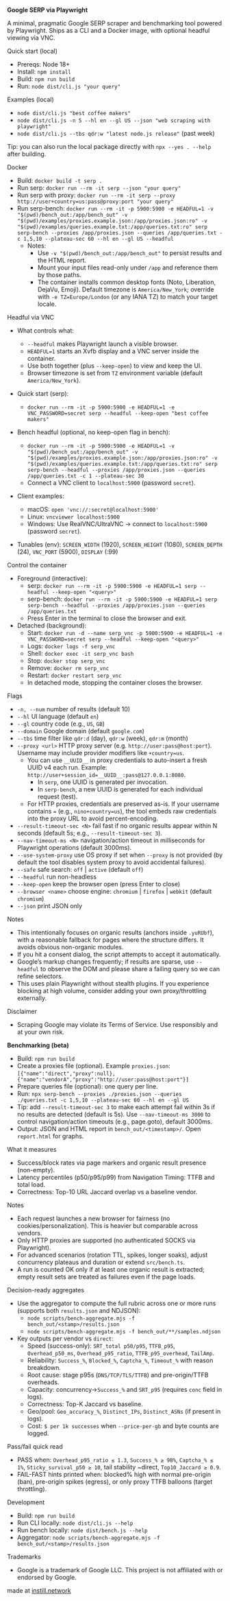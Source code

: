 **Google SERP via Playwright**

A minimal, pragmatic Google SERP scraper and benchmarking tool powered by Playwright. Ships as a CLI and a Docker image, with optional headful viewing via VNC.

Quick start (local)
- Prereqs: Node 18+
- Install: `npm install`
- Build: `npm run build`
- Run: `node dist/cli.js "your query"`

Examples (local)
- `node dist/cli.js "best coffee makers"`
- `node dist/cli.js -n 5 --hl en --gl US --json "web scraping with playwright"`
- `node dist/cli.js --tbs qdr:w "latest node.js release"` (past week)

Tip: you can also run the local package directly with `npx --yes . --help` after building.

Docker
- Build: `docker build -t serp .`
- Run serp: `docker run --rm -it serp --json "your query"`
- Run serp with proxy: `docker run --rm -it serp --proxy http://user+country=us:pass@proxy:port "your query"`
- Run serp-bench:
  `docker run --rm -it -p 5900:5900 -e HEADFUL=1 -v "$(pwd)/bench_out:/app/bench_out" -v "$(pwd)/examples/proxies.example.json:/app/proxies.json:ro" -v "$(pwd)/examples/queries.example.txt:/app/queries.txt:ro" serp serp-bench --proxies /app/proxies.json --queries /app/queries.txt -c 1,5,10 --plateau-sec 60 --hl en --gl US --headful`
  - Notes:
    - Use `-v "$(pwd)/bench_out:/app/bench_out"` to persist results and the HTML report.
    - Mount your input files read-only under `/app` and reference them by those paths.
    - The container installs common desktop fonts (Noto, Liberation, DejaVu, Emoji). Default timezone is `America/New_York`; override with `-e TZ=Europe/London` (or any IANA TZ) to match your target locale.

Headful via VNC
- What controls what:
  - `--headful` makes Playwright launch a visible browser.
  - `HEADFUL=1` starts an Xvfb display and a VNC server inside the container.
  - Use both together (plus `--keep-open`) to view and keep the UI.
  - Browser timezone is set from `TZ` environment variable (default `America/New_York`).
- Quick start (serp):
  - `docker run --rm -it -p 5900:5900 -e HEADFUL=1 -e VNC_PASSWORD=secret serp --headful --keep-open "best coffee makers"`
  
- Bench headful (optional, no keep-open flag in bench):
  - `docker run --rm -it -p 5900:5900 -e HEADFUL=1 -v "$(pwd)/bench_out:/app/bench_out" -v "$(pwd)/examples/proxies.example.json:/app/proxies.json:ro" -v "$(pwd)/examples/queries.example.txt:/app/queries.txt:ro" serp serp-bench --headful --proxies /app/proxies.json --queries /app/queries.txt -c 1 --plateau-sec 30`
  - Connect a VNC client to `localhost:5900` (password `secret`).
- Client examples:
  - macOS: `open 'vnc://:secret@localhost:5900'`
  - Linux: `vncviewer localhost:5900`
  - Windows: Use RealVNC/UltraVNC → connect to `localhost:5900` (password `secret`).
- Tunables (env): `SCREEN_WIDTH` (1920), `SCREEN_HEIGHT` (1080), `SCREEN_DEPTH` (24), `VNC_PORT` (5900), `DISPLAY` (:99)

Control the container
- Foreground (interactive):
  - serp: `docker run --rm -it -p 5900:5900 -e HEADFUL=1 serp --headful --keep-open "<query>"`
  - serp-bench: `docker run --rm -it -p 5900:5900 -e HEADFUL=1 serp serp-bench --headful --proxies /app/proxies.json --queries /app/queries.txt`
  - Press Enter in the terminal to close the browser and exit.
- Detached (background):
  - Start: `docker run -d --name serp_vnc -p 5900:5900 -e HEADFUL=1 -e VNC_PASSWORD=secret serp --headful --keep-open "<query>"`
  - Logs: `docker logs -f serp_vnc`
  - Shell: `docker exec -it serp_vnc bash`
  - Stop: `docker stop serp_vnc`
  - Remove: `docker rm serp_vnc`
  - Restart: `docker restart serp_vnc`
  - In detached mode, stopping the container closes the browser.

Flags
- `-n, --num` number of results (default 10)
- `--hl` UI language (default `en`)
- `--gl` country code (e.g., `US`, `GB`)
- `--domain` Google domain (default `google.com`)
- `--tbs` time filter like `qdr:d` (day), `qdr:w` (week), `qdr:m` (month)
- `--proxy <url>` HTTP proxy server (e.g. `http://user:pass@host:port`). Username may include provider modifiers like `+country=us`.
  - You can use `__UUID__` in proxy credentials to auto-insert a fresh UUID v4 each run. Example: `http://user+session_id=__UUID__:pass@127.0.0.1:8080`.
    - In `serp`, one UUID is generated per invocation.
    - In `serp-bench`, a new UUID is generated for each individual request (test).
  - For HTTP proxies, credentials are preserved as-is. If your username contains `=` (e.g., `nino+country=us`), the tool embeds raw credentials into the proxy URL to avoid percent-encoding.
- `--result-timeout-sec <N>` fail fast if no organic results appear within N seconds (default 5s; e.g., `--result-timeout-sec 3`).
- `--nav-timeout-ms <N>` navigation/action timeout in milliseconds for Playwright operations (default 3000ms).
- `--use-system-proxy` use OS proxy if set when `--proxy` is not provided (by default the tool disables system proxy to avoid accidental failures).
- `--safe` safe search: `off` | `active` (default `off`)
- `--headful` run non-headless
- `--keep-open` keep the browser open (press Enter to close)
- `--browser <name>` choose engine: `chromium` | `firefox` | `webkit` (default `chromium`)
- `--json` print JSON only
 

Notes
- This intentionally focuses on organic results (anchors inside `.yuRUbf`), with a reasonable fallback for pages where the structure differs. It avoids obvious non-organic modules.
- If you hit a consent dialog, the script attempts to accept it automatically.
- Google’s markup changes frequently; if results are sparse, use `--headful` to observe the DOM and please share a failing query so we can refine selectors.
- This uses plain Playwright without stealth plugins. If you experience blocking at high volume, consider adding your own proxy/throttling externally.

Disclaimer
- Scraping Google may violate its Terms of Service. Use responsibly and at your own risk.

**Benchmarking (beta)**
- Build: `npm run build`
- Create a proxies file (optional). Example `proxies.json`:
  `[{"name":"direct","proxy":null},{"name":"vendorA","proxy":"http://user:pass@host:port"}]`
- Prepare queries file (optional): one query per line.
- Run: `npx serp-bench --proxies ./proxies.json --queries ./queries.txt -c 1,5,10 --plateau-sec 60 --hl en --gl US`
- Tip: add `--result-timeout-sec 3` to make each attempt fail within 3s if no results are detected (default is 5s). Use `--nav-timeout-ms 3000` to control navigation/action timeouts (e.g., page.goto), default 3000ms.
- Output: JSON and HTML report in `bench_out/<timestamp>/`. Open `report.html` for graphs.

What it measures
- Success/block rates via page markers and organic result presence (non-empty).
- Latency percentiles (p50/p95/p99) from Navigation Timing: TTFB and total load.
- Correctness: Top-10 URL Jaccard overlap vs a baseline vendor.

Notes
- Each request launches a new browser for fairness (no cookies/personalization). This is heavier but comparable across vendors.
- Only HTTP proxies are supported (no authenticated SOCKS via Playwright).
- For advanced scenarios (rotation TTL, spikes, longer soaks), adjust concurrency plateaus and duration or extend `src/bench.ts`.
 - A run is counted OK only if at least one organic result is extracted; empty result sets are treated as failures even if the page loads.

Decision-ready aggregates
- Use the aggregator to compute the full rubric across one or more runs (supports both `results.json` and NDJSON):
  - `node scripts/bench-aggregate.mjs -f bench_out/<stamp>/results.json`
  - `node scripts/bench-aggregate.mjs -f bench_out/**/samples.ndjson`
- Key outputs per vendor vs `direct`:
  - Speed (success-only): `SRT_total p50/p95`, `TTFB_p95`, `Overhead_p50_ms`, `Overhead_p95_ratio`, `TTFB_p95_overhead`, `TailAmp`.
  - Reliability: `Success_%`, `Blocked_%`, `Captcha_%`, `Timeout_%` with reason breakdown.
  - Root cause: stage p95s (`DNS/TCP/TLS/TTFB`) and pre-origin/TTFB overheads.
  - Capacity: concurrency→`Success_%` and `SRT_p95` (requires `conc` field in logs).
  - Correctness: Top-K Jaccard vs baseline.
  - Geo/pool: `Geo_accuracy_%`, `Distinct_IPs`, `Distinct_ASNs` (if present in logs).
  - Cost: `$ per 1k successes` when `--price-per-gb` and byte counts are logged.

Pass/fail quick read
- PASS when: `Overhead_p95_ratio ≤ 1.3`, `Success_% ≥ 98%`, `Captcha_% ≤ 1%`, `Sticky_survival_p50 ≥ 10`, tail stability ~direct, `Top10_Jaccard ≥ 0.9`.
- FAIL-FAST hints printed when: blocked% high with normal pre-origin (ban), pre-origin spikes (egress), or only proxy TTFB balloons (target throttling).

Development
- Build: `npm run build`
- Run CLI locally: `node dist/cli.js --help`
- Run bench locally: `node dist/bench.js --help`
- Aggregator: `node scripts/bench-aggregate.mjs -f bench_out/<stamp>/results.json`

Trademarks
- Google is a trademark of Google LLC. This project is not affiliated with or endorsed by Google.

<p>made at <a href="https://instill.network" target="_blank" rel="noopener noreferrer">instill.network</a></p>
